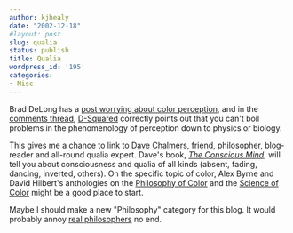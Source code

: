 ```yaml
---
author: kjhealy
date: "2002-12-18"
#layout: post
slug: qualia
status: publish
title: Qualia
wordpress_id: '195'
categories:
- Misc
---
```


Brad DeLong has a [post worrying about color perception](http://www.j-bradford-delong.net/movable_type/archives/001288.html "Semi-Daily Journal"), and in the [comments thread](http://www.j-bradford-delong.net/cgi-bin/movable_type/mt-comments.cgi?entry_id=1288), [D-Squared](http://d-squareddigest.blogspot.com/) correctly points out that you can't boil problems in the phenomenology of perception down to physics or biology.

This gives me a chance to link to [Dave Chalmers](http://www.u.arizona.edu/~chalmers/), friend, philosopher, blog-reader and all-round qualia expert. Dave's book, [*The Conscious Mind*](http://www.u.arizona.edu/~chalmers/book/tcm.html), will tell you about consciousness and qualia of all kinds (absent, fading, dancing, inverted, others). On the specific topic of color, Alex Byrne and David Hilbert's anthologies on the [Philosophy of Color](http://www.amazon.com/exec/obidos/tg/detail/-/0262024241) and the [Science of Color](http://www.amazon.com/exec/obidos/tg/detail/-/026202425X) might be a good place to start.

Maybe I should make a new "Philosophy" category for this blog. It would probably annoy [real philosophers](http://www.u.arizona.edu/~lapaul) no end.
